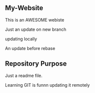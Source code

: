 ## My-Website

This is an AWESOME webiste

Just an update on new branch

updating locally

An update before rebase

## Repository Purpose

Just a readme file.


Learning GIT is funnn
updating it remotely
